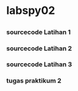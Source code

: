 # labspy02
##
### sourcecode Latihan 1
### sourcecode Latihan 2
### sourcecode Latihan 3
### tugas praktikum 2
